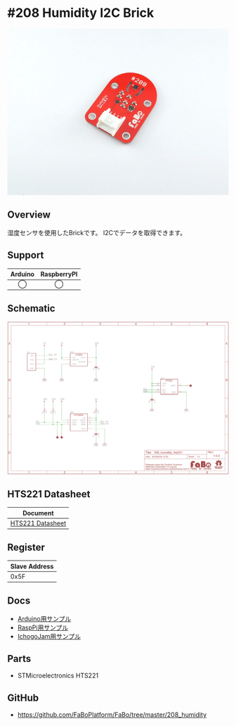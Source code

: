 # #208 Humidity I2C Brick

![](./img/208_humidity.jpg)
<!--COLORME-->

## Overview
湿度センサを使用したBrickです。
I2Cでデータを取得できます。

## Support
|Arduino|RaspberryPI|
|:--:|:--:|
|◯|◯|

## Schematic
![](./img/208_humidity_sch.png)

## HTS221 Datasheet
| Document |
| -- |
| [HTS221 Datasheet](http://www2.st.com/content/ccc/resource/technical/document/datasheet/4d/9a/9c/ad/25/07/42/34/DM00116291.pdf/files/DM00116291.pdf/jcr:content/translations/en.DM00116291.pdf) |

## Register
| Slave Address |
| -- |
| 0x5F |

## Docs

* [Arduino用サンプル](http://docs.fabo.io/fabo/arduino/brick_i2c/208_brick_i2c_humidity.html)
* [RaspPi用サンプル](http://docs.fabo.io/fabo/rasppi/brick_i2c/208_brick_i2c_humidty.html)
* [IchogoJam用サンプル](http://docs.fabo.io/fabo/ichigojam/brick_i2c/208_brick_i2c_humidity.html)

## Parts
- STMicroelectronics HTS221

## GitHub
- https://github.com/FaBoPlatform/FaBo/tree/master/208_humidity
